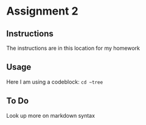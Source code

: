 # Assignment 2
## Instructions
The instructions are in this location for my homework
## Usage
Here I am using a codeblock:
```cd ~tree```
## To Do
Look up more on markdown syntax
